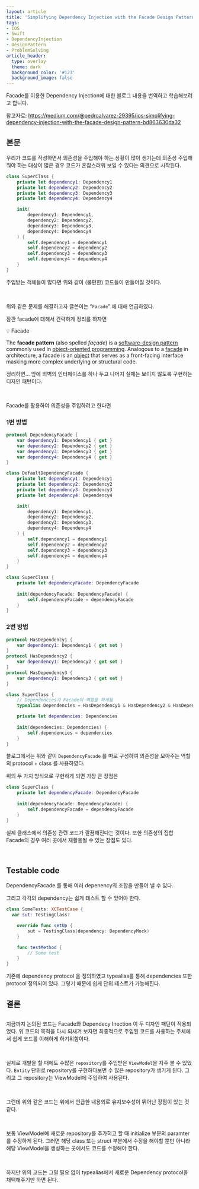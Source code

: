 ```yaml
---
layout: article
title: 'Simplifying Dependency Injection with the Facade Design Pattern (번역)'
tags:
- iOS
- Swift
- DependencyInjection
- DesignPattern
- ProblemSolving
article_header:
  type: overlay
  theme: dark
  background_color: '#123'
  background_image: false
---
```


Facade를 이용한 Dependency Injection에 대한 블로그 내용을 번역하고 학습해보려고 합니다.

<!--more-->

참고자료: https://medium.com/@pedroalvarez-29395/ios-simplifying-dependency-injection-with-the-facade-design-pattern-bd863630da32


## 본문
우리가 코드를 작성하면서 의존성을 주입해야 하는 상황이 많이 생기는데 의존성 주입해줘야 하는 대상이 많은 경우 코드가 혼잡스러워 보일 수 있다는 의견으로 시작된다. 

```swift
class SuperClass {
	private let dependency1: Dependency1
	private let dependency2: Dependency2
	private let dependency3: Dependency3
	private let dependency4: Dependency4

	init(
		dependency1: Dependency1,
		dependency2: Dependency2,
		dependency3: Dependency3,
		dependency4: Dependency4
	) {
		self.dependency1 = dependency1
		self.dependency2 = dependency2
		self.dependency3 = dependency3
		self.dependency4 = dependency4
	}
}
```
주입받는 객체들이 많다면 위와 같이 (불편한) 코드들이 만들어질 것이다. 

<br>

위와 같은 문제를 해결하고자 글쓴이는 “`Facade`” 에 대해 언급하였다. 

잠깐 facade에 대해서 간략하게 정리를 하자면 

<aside>
💡 Facade

The **facade pattern** (also spelled *façade*) is a [software-design pattern](https://en.wikipedia.org/wiki/Software_design_pattern) commonly used in [object-oriented programming](https://en.wikipedia.org/wiki/Object-oriented_programming). Analogous to a [facade](https://en.wikipedia.org/wiki/Facade) in architecture, a facade is an [object](https://en.wikipedia.org/wiki/Object_(computer_science)) that serves as a front-facing interface masking more complex underlying or structural code.

정리하면… 앞에 외벽의 인터페이스를 하나 두고 나머지 실체는 보이지 않도록 구현하는 디자인 패턴이다.

</aside>

<br>

Facade를 활용하여 의존성을 주입하려고 한다면

### 1번 방법

```swift
protocol DependencyFacade {
	var dependency1: Dependency1 { get }
	var dependency2: Dependency2 { get }
	var dependency3: Dependency3 { get }
	var dependency4: Dependency4 { get }
}

class DefaultDependencyFacade {
	private let dependency1: Dependency1
	private let dependency2: Dependency2
	private let dependency3: Dependency3
	private let dependency4: Dependency4

	init(
		dependency1: Dependency1,
		dependency2: Dependency2,
		dependency3: Dependency3,
		dependency4: Dependency4
	) {
		self.dependency1 = dependency1
		self.dependency2 = dependency2
		self.dependency3 = dependency3
		self.dependency4 = dependency4
	}
}

class SuperClass {
	private let dependencyFacade: DependencyFacade
	
	init(dependencyFacade: DependencyFacade) {
		self.dependencyFacade = dependencyFacade
	}
}
```

### 2번 방법

```swift
protocol HasDependency1 { 
	var dependency1: Dependency1 { get set } 
}
protocol HasDependency2 { 
	var dependency1: Dependency2 { get set } 
} 
protocol HasDependency3 { 
	var dependency1: Dependency3 { get set } 
} 

class SuperClass {
	// Dependencies가 Facade의 역할을 하게됨
	typealias Dependencies = HasDependency1 & HasDependency2 & HasDependency3

	private	let dependencies: Dependencies
	
	init(dependencies: Dependencies) {
		self.dependencies = dependencies
	}
}
```

블로그에서는 위와 같이 `DependencyFacade` 를 따로 구성하여 의존성을 모아주는 역할의 protocol + class 를 사용하였다. 

위의 두 가지 방식으로 구현하게 되면 가장 큰 장점은

```swift
class SuperClass {
	private let dependencyFacade: DependencyFacade
	
	init(dependencyFacade: DependencyFacade) {
		self.dependencyFacade = dependencyFacade
	}
}
```

실제 클래스에서 의존성 관련 코드가 깔끔해진다는 것이다. 또한 의존성의 집합 Facade의 경우 여러 곳에서 재활용될 수 있는 장점도 있다. 

<br>

## Testable code

DependencyFacade 를 통해 여러 depenency의 조합을 만들어 낼 수 있다. 

그리고 각각의 dependency는 쉽게 테스트 할 수 있어야 한다. 

```swift
class SomeTests: XCTestCase {
  var sut: TestingClass?

	override func setUp {
		sut = TestingClass(dependency: DependencyMock)
	}

	func testMethod {
		// Some test
	}
}
```

기존에 dependency protocol 을 정의하였고 typealias를 통해 dependencies 또한 protocol 정의되어 있다. 그렇기 때문에 쉽게 단위 테스트가 가능해진다. 

## 결론

## 

지금까지 논의된 코드는 Facade와 Dependecy Inection 이 두 디자인 패턴이 적용되었다. 위 코드의 목적을 다시 되새겨 보자면 최종적으로 주입된 코드를 사용하는 주체에서 쉽게 코드를 이해하게 하기위함이다.

<br>

실제로 개발을 할 때에도 수많은 `repository`를 주입받은 `ViewModel`을 자주 볼 수 있었다. `Entity` 단위로 repository를 구현하다보면 수 많은 repository가 생기게 된다. 그리고 그 repository는 ViewModel에 주입하여 사용된다. 

<br>

그런데 위와 같은 코드는 위에서 언급한 내용외로 유지보수성이 뛰어난 장점이 있는 것 같다.

<br>

보통 ViewModel에 새로운 repository를 추가혀고 할 때 initialize 부분의 paramter를 수정하게 된다. 그러면 해당 class 또는 struct 부분에서 수정을 해야할 뿐만 아니라 해당 ViewModel을 생성하는 곳에서도 코드를 수정해야 한다. 

<br>

하지만 위의 코드는 그럴 필요 없이 typealias에서 새로운 Dependency protocol을 채택해주기만 하면 된다.